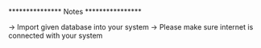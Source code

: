 ***************  Notes  ****************

-> Import given database into your system
-> Please make sure internet is connected with your system